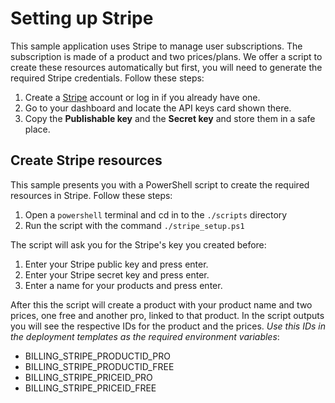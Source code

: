 # Setting up Stripe

This sample application uses Stripe to manage user subscriptions. The subscription is made of a product and two prices/plans. We offer a script to create these resources automatically but first, you will need to generate the required Stripe credentials. Follow these steps:

1. Create a [Stripe](https://stripe.com/) account or log in if you already have one.
2. Go to your dashboard and locate the API keys card shown there.
3. Copy the **Publishable key** and the **Secret key** and store them in a safe place.

## Create Stripe resources

This sample presents you with a PowerShell script to create the required resources in Stripe. Follow these steps:

1. Open a `powershell` terminal and cd in to the `./scripts` directory
2. Run the script with the command `./stripe_setup.ps1`

The script will ask you for the Stripe's key you created before:

1. Enter your Stripe public key and press enter.
2. Enter your Stripe secret key and press enter.
3. Enter a name for your products and press enter.

After this the script will create a product with your product name and two prices, one free and another pro, linked to that product.
In the script outputs you will see the respective IDs for the product and the prices. _Use this IDs in the deployment templates as the required environment variables_:

- BILLING_STRIPE_PRODUCTID_PRO
- BILLING_STRIPE_PRODUCTID_FREE
- BILLING_STRIPE_PRICEID_PRO
- BILLING_STRIPE_PRICEID_FREE
